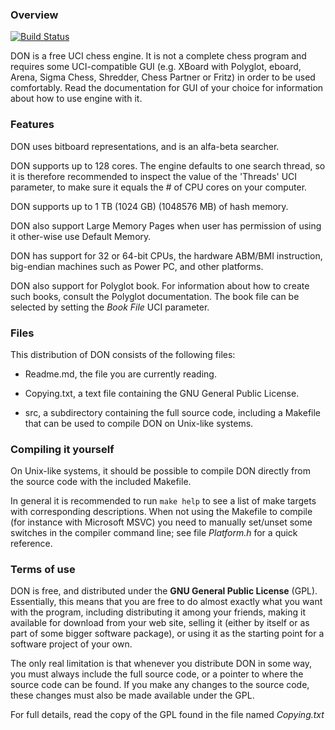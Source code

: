 ### Overview

[![Build Status](https://www.donchess.net)](https://www.donchess.net)

DON is a free UCI chess engine. It is not a complete chess program
and requires some UCI-compatible GUI (e.g. XBoard with Polyglot,
eboard, Arena, Sigma Chess, Shredder, Chess Partner or Fritz)
in order to be used comfortably. Read the documentation for GUI
of your choice for information about how to use engine with it.

### Features

DON uses bitboard representations, and is an alfa-beta searcher.

DON supports up to 128 cores. The engine defaults to one search thread,
so it is therefore recommended to inspect the value of the 'Threads'
UCI parameter, to make sure it equals the # of CPU cores on your computer.

DON supports up to 1 TB (1024 GB) (1048576 MB) of hash memory.

DON also support Large Memory Pages when user has permission of using it
other-wise use Default Memory.

DON has support for 32 or 64-bit CPUs, the hardware ABM/BMI instruction,
big-endian machines such as Power PC, and other platforms.

DON also support for Polyglot book.
For information about how to create such books, consult the Polyglot documentation.
The book file can be selected by setting the *Book File* UCI parameter.

### Files

This distribution of DON consists of the following files:

  * Readme.md, the file you are currently reading.

  * Copying.txt, a text file containing the GNU General Public License.

  * src, a subdirectory containing the full source code, including a Makefile
    that can be used to compile DON on Unix-like systems.

### Compiling it yourself

On Unix-like systems, it should be possible to compile DON
directly from the source code with the included Makefile.

In general it is recommended to run `make help` to see a list of make
targets with corresponding descriptions. When not using the Makefile to
compile (for instance with Microsoft MSVC) you need to manually
set/unset some switches in the compiler command line;
see file *Platform.h* for a quick reference.


### Terms of use

DON is free, and distributed under the **GNU General Public License** (GPL).
Essentially, this means that you are free to do almost exactly what
you want with the program, including distributing it among your friends,
making it available for download from your web site, selling it
(either by itself or as part of some bigger software package), or
using it as the starting point for a software project of your own.

The only real limitation is that whenever you distribute DON in some way,
you must always include the full source code, or a pointer to where the
source code can be found. If you make any changes to the source code,
these changes must also be made available under the GPL.

For full details, read the copy of the GPL found in the file named *Copying.txt*
